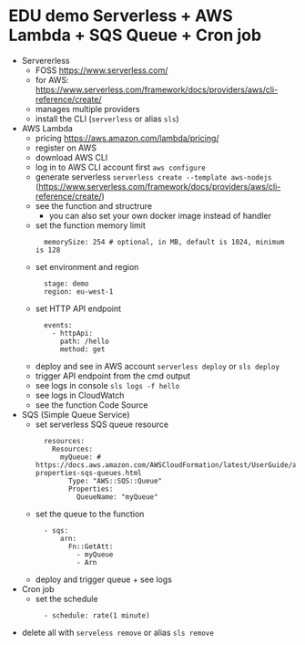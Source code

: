 # EDU demo Serverless + AWS Lambda + SQS Queue + Cron job

- Servererless
  - FOSS https://www.serverless.com/
  - for AWS: https://www.serverless.com/framework/docs/providers/aws/cli-reference/create/
  - manages multiple providers
  - install the CLI (`serverless` or alias `sls`)
- AWS Lambda
  <!-- - why? (img processing, Codeac.io example) -->
  - pricing https://aws.amazon.com/lambda/pricing/
  - register on AWS
  - download AWS CLI
  - log in to AWS CLI account first `aws configure`
  - generate serverless `serverless create --template aws-nodejs` (https://www.serverless.com/framework/docs/providers/aws/cli-reference/create/)
  - see the function and structrure
    - you can also set your own docker image instead of handler
  - set the function memory limit
    ```
      memorySize: 254 # optional, in MB, default is 1024, minimum is 128
    ```
  - set environment and region
    ```
      stage: demo
      region: eu-west-1
    ```
  <!-- - set billing alerts! -->
  <!-- - beware of public API endpoints! -->
  - set HTTP API endpoint <!-- and exaplain why, configures gateway -->
    ```
      events:
        - httpApi:
          path: /hello
          method: get
    ```
  - deploy and see in AWS account `serverless deploy` or `sls deploy`
  - trigger API endpoint from the cmd output
  - see logs in console `sls logs -f hello`
  - see logs in CloudWatch <!-- https://eu-west-1.console.aws.amazon.com/cloudwatch/home?region=eu-west-1#logsV2:log-groups/log-group/$252Faws$252Flambda$252Fserverless-aws-lambda-sqs-demo-hello -->
  - see the function Code Source <!-- https://eu-west-1.console.aws.amazon.com/lambda/home?region=eu-west-1#/functions/serverless-aws-lambda-sqs-demo-hello?tab=code -->
- SQS (Simple Queue Service)
    <!-- - what is it? -->
    <!-- - pricing = free up to 1M reqs -->
    - set serverless SQS queue resource
      ```
        resources:
          Resources:
            myQueue: # https://docs.aws.amazon.com/AWSCloudFormation/latest/UserGuide/aws-properties-sqs-queues.html
              Type: "AWS::SQS::Queue"
              Properties:
                QueueName: "myQueue"
      ```
    - set the queue to the function
      ```
        - sqs:
            arn:
              Fn::GetAtt:
                - myQueue
                - Arn
      ```
    - deploy and trigger queue + see logs
- Cron job
  <!-- - why? -->
  - set the schedule
    ```
      - schedule: rate(1 minute)
    ```
- delete all with `serveless remove` or alias `sls remove`